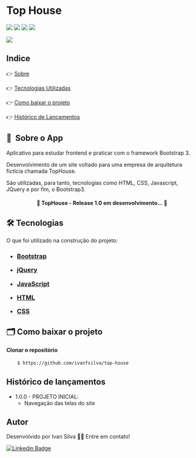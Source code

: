 # Top House

![](https://img.shields.io/github/issues/ivanfsilva/bytebank)
![](https://img.shields.io/github/forks/ivanfsilva/bytebank)
![](https://img.shields.io/github/stars/ivanfsilva/bytebank)
![](https://img.shields.io/github/license/ivanfsilva/bytebank)


![](https://img.shields.io/badge/STATUS-EM_DESENVOLVIMENTO-blue)

## Indice

👉 [Sobre](#-sobre-o-app)

👉 [Tecnologias Utilizadas](#-tecnologias)

👉 [Como baixar o projeto](#-como-baixar-o-projeto)

👉 [Histórico de Lançamentos](#histórico-de-lançamentos)

## 🔖&nbsp; Sobre o App

Aplicativo para estudar frontend e praticar com o framework Bootstrap 3. 

Desenvolvimento de um site voltado para uma empresa de arquitetura fictícia chamada TopHouse. 

Sáo utilizadas, para tanto, tecnologias como HTML, CSS, Javascript, JQuery e por fim, o Bootstrap3.

<h4 align="center"> 
	🚧  TopHouse - Release 1.0 em desenvolvimento...  🚧
</h4>

## 🛠 Tecnologias

O que foi utilizado na construção do projeto:

<h3>

* [Bootstrap](https://getbootstrap.com/docs/3.3/)


* [jQuery](https://jquery.com/)


* [JavaScript](https://www.javascript.com/)


* [HTML](*)


* [CSS](*)


</h3>


## 🗂 Como baixar o projeto

#### Clonar o repositório

```bash
    $ https://github.com/ivanfsilva/top-house
```



## Histórico de lançamentos

* 1.0.0 - PROJETO INICIAL:
  * Navegação das telas do site
  
## Autor

Desenvolvido por Ivan Silva 👋🏽 Entre em contato!

[![Linkedin Badge](https://img.shields.io/badge/-IvanSilva-blue?style=flat-square&logo=Linkedin&logoColor=white&link=https://www.linkedin.com/in/ivanfsilva/)](https://www.linkedin.com/in/ivanfsilva/) 

